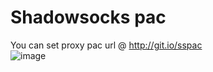 Shadowsocks pac
=======
You can set proxy pac url @ http://git.io/sspac  
![image](http://i2.tietuku.com/c7b0791d85b9f83d.png)
